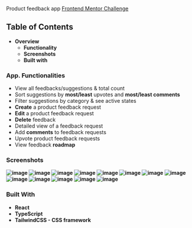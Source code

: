 Product feedback app [Frontend Mentor Challenge](https://www.frontendmentor.io/challenges/product-feedback-app-wbvUYqjR6)
## Table of Contents
* <strong>Overview</strong>
    * <strong>Functionality</strong>
    * <strong>Screenshots</strong>
    * <strong>Built with</strong>
### App. Functionalities
* View all feedbacks/suggestions & total count
* Sort suggestions by <strong>most/least</strong> upvotes and <strong>most/least comments</strong>
* <storng>Filter</strong> suggestions by category & see active states
* <strong>Create</strong> a product feedback request
* <strong>Edit</strong> a product feedback request
* <strong>Delete</strong> feedback
* Detailed view of a feedback request
* Add <strong>comments</strong> to feedback requests
* Upvote product feedback requests
* View feedback <strong>roadmap<strong>
### Screenshots
![image](https://user-images.githubusercontent.com/89903354/199595822-b5044d31-1738-42c0-af31-a77633a16d06.png)
![image](https://user-images.githubusercontent.com/89903354/199595930-142960a1-c651-4c6f-9a85-456821cdcb57.png)
![image](https://user-images.githubusercontent.com/89903354/199596123-9042ff19-a60b-4910-97ac-a98e4a6a0f0d.png)
![image](https://user-images.githubusercontent.com/89903354/199596195-a0ccdba3-e254-49a8-a554-01946c041770.png)
![image](https://user-images.githubusercontent.com/89903354/199596272-f43016bc-7d14-4657-b5c0-cd2ba120eca6.png)
![image](https://user-images.githubusercontent.com/89903354/199596510-e26d7eca-4019-4a20-b675-87d3e3c7f24a.png)
![image](https://user-images.githubusercontent.com/89903354/199598355-88d2d4d8-2f7e-4748-9eee-48dc4fcf96ab.png)
![image](https://user-images.githubusercontent.com/89903354/199596862-cdcb15d7-07c9-4504-92c3-2f91c7c2a12d.png)
![image](https://user-images.githubusercontent.com/89903354/199597105-6e39ed8e-ce00-4639-9dc7-a93a52435daf.png)
![image](https://user-images.githubusercontent.com/89903354/199597611-1f7d3813-226b-4955-84ef-7a7df1028fca.png)
![image](https://user-images.githubusercontent.com/89903354/199795863-41a91b89-2e21-475a-999c-c7156bda4091.png)
![image](https://user-images.githubusercontent.com/89903354/199598706-e56cd218-6e1c-4dcb-afbc-1082c935c7d0.png)
![image](https://user-images.githubusercontent.com/89903354/199598933-0c34190d-4bb9-4138-a7e0-2e8c9303cd08.png)
### Built With
* <strong>React</strong>
* <strong>TypeScript</strong>
* <strong>TailwindCSS - CSS framework</strong>


